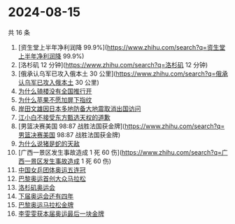 # 2024-08-15

共 16 条

<!-- BEGIN ZHIHUSEARCH -->
<!-- 最后更新时间 Thu Aug 15 2024 06:01:25 GMT+0800 (China Standard Time) -->
1. [资生堂上半年净利润降 99.9%](https://www.zhihu.com/search?q=资生堂上半年净利润降 99.9%)
1. [洛杉矶 12 分钟](https://www.zhihu.com/search?q=洛杉矶 12 分钟)
1. [俄承认乌军已攻入俄本土 30 公里](https://www.zhihu.com/search?q=俄承认乌军已攻入俄本土 30 公里)
1. [为什么骑楼没有全国推行开](https://www.zhihu.com/search?q=为什么骑楼没有全国推行开)
1. [为什么苹果不愿加屏下指纹](https://www.zhihu.com/search?q=为什么苹果不愿加屏下指纹)
1. [岸田文雄因日本多地防备大地震取消出国访问](https://www.zhihu.com/search?q=岸田文雄因日本多地防备大地震取消出国访问)
1. [江小白不接受东方甄选天权的道歉](https://www.zhihu.com/search?q=江小白不接受东方甄选天权的道歉)
1. [男篮决赛美国 98:87 战胜法国获金牌](https://www.zhihu.com/search?q=男篮决赛美国 98:87 战胜法国获金牌)
1. [为什么说猪是蛇的天敌](https://www.zhihu.com/search?q=为什么说猪是蛇的天敌)
1. [广西一景区发生事故造成 1 死 60 伤](https://www.zhihu.com/search?q=广西一景区发生事故造成 1 死 60 伤)
1. [中国女乒团体奥运五连冠](https://www.zhihu.com/search?q=中国女乒团体奥运五连冠)
1. [巴黎奥运首创大众马拉松](https://www.zhihu.com/search?q=巴黎奥运首创大众马拉松)
1. [洛杉矶奥运会](https://www.zhihu.com/search?q=洛杉矶奥运会)
1. [下届奥运会还有四年](https://www.zhihu.com/search?q=下届奥运会还有四年)
1. [巴黎奥运马拉松金牌](https://www.zhihu.com/search?q=巴黎奥运马拉松金牌)
1. [李雯雯获本届奥运最后一块金牌](https://www.zhihu.com/search?q=李雯雯获本届奥运最后一块金牌)
<!-- END ZHIHUSEARCH -->
